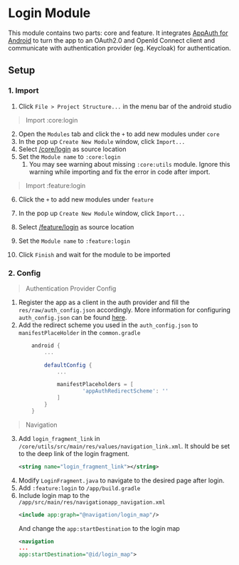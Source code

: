 # Login Module

This module contains two parts: core and feature. It integrates [AppAuth for Android](https://github.com/openid/AppAuth-Android) to turn the app to an OAuth2.0 and OpenId Connect client and communicate with authentication provider (eg. Keycloak) for authentication.

## Setup

### 1. Import
1. Click `File > Project Structure...` in the menu bar of the android studio

> Import :core:login
2. Open the `Modules` tab and click the `+` to add new modules under `core`
3. In the pop up `Create New Module` window, click `Import...`
4. Select [/core/login](https://github.com/cambridge-cares/TheWorldAvatar/tree/main/Apps/Modules/login/core/login) as source location
5. Set the `Module name` to `:core:login`
    1. You may see warning about missing `:core:utils` module. Ignore this warning while importing and fix the error in code after import.

> Import :feature:login
6. Click the `+` to add new modules under `feature`
7. In the pop up `Create New Module` window, click `Import...`
8. Select [/feature/login](https://github.com/cambridge-cares/TheWorldAvatar/tree/main/Apps/Modules/login/feature/login) as source location
9. Set the `Module name` to `:feature:login`

10. Click `Finish` and wait for the module to be imported

### 2. Config
> Authentication Provider Config
1. Register the app as a client in the auth provider and fill the `res/raw/auth_config.json` accordingly. More information for configuring `auth_config.json` can be found [here](https://github.com/openid/AppAuth-Android/blob/master/app/README.md).
2. Add the redirect scheme you used in the `auth_config.json` to `manifestPlaceHolder` in the `common.gradle`
    ```groovy
        android {
            ...

            defaultConfig {
                ...

                manifestPlaceholders = [
                        'appAuthRedirectScheme': ''
                ]
            }
        }
    ```
> Navigation
3. Add `login_fragment_link` in `/core/utils/src/main/res/values/navigation_link.xml`. It should be set to the deep link of the login fragment.
    ```xml
    <string name="login_fragment_link"></string>
    ```
4. Modify `LoginFragment.java` to navigate to the desired page after login.
5. Add `:feature:login` to `/app/build.gradle`
6. Include login map to the `/app/src/main/res/navigationapp_navigation.xml`
    ```xml
    <include app:graph="@navigation/login_map"/>
    ```
    And change the `app:startDestination` to the login map
    ```xml
    <navigation 
    ...
    app:startDestination="@id/login_map">
    ```
